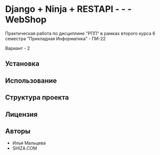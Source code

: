 # Django + Ninja + RESTAPI - - - WebShop

Практическая работа по дисциплине "РПП" в рамках второго курса 6 семестра "Прикладная Информатика" - ПИ-22

Вариант - 2

## Установка


## Использование


## Структура проекта


## Лицензия


## Авторы

- Илья Мальцева
- SHIZA.COM
